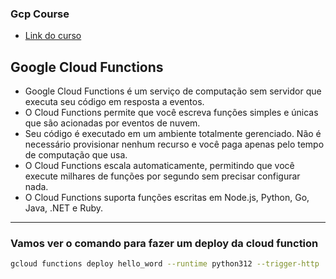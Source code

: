 ### Gcp Course
- [Link do curso](https://cursos.alura.com.br/course/google-cloud-functions-codigo-serverless)


## Google Cloud Functions
- Google Cloud Functions é um serviço de computação sem servidor que executa seu código em resposta a eventos.  
- O Cloud Functions permite que você escreva funções simples e únicas que são acionadas por eventos de nuvem.
- Seu código é executado em um ambiente totalmente gerenciado. Não é necessário provisionar nenhum recurso e você paga apenas pelo tempo de computação que usa.
- O Cloud Functions escala automaticamente, permitindo que você execute milhares de funções por segundo sem precisar configurar nada.
- O Cloud Functions suporta funções escritas em Node.js, Python, Go, Java, .NET e Ruby.

---
### Vamos ver o comando para fazer um deploy da cloud function
```bash
gcloud functions deploy hello_word --runtime python312 --trigger-http
```